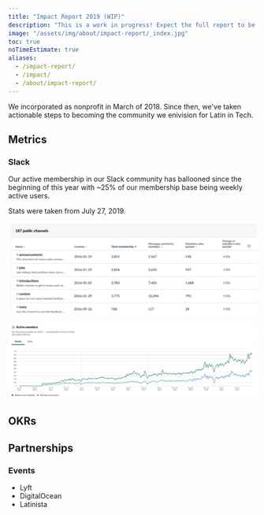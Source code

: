 ```yaml
---
title: "Impact Report 2019 (WIP)"
description: "This is a work in progress! Expect the full report to be ready by ~January 2020."
image: "/assets/img/about/impact-report/_index.jpg"
toc: true
noTimeEstimate: true
aliases:
  - /impact-report/
  - /impact/
  - /about/impact-report/
---
```


We incorporated as nonprofit in March of 2018. Since then, we've taken actionable steps to becoming the community we enivision for Latin in Tech.

## Metrics

### Slack

Our active membership in our Slack community has ballooned since the beginning of this year with ~25% of our membership base being weekly active users.

Stats were taken from July 27, 2019.

![2019-07-27-slack-public-channels](/assets/img/about/impact-report/2019-07-27-slack-public-channels.jpg)

![2019-07-27-slack-active-members](/assets/img/about/impact-report/2019-07-27-slack-active-members.jpg)

## OKRs

## Partnerships

### Events

- Lyft
- DigitalOcean
- Latinista
